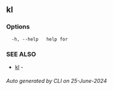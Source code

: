 ## kl 





### Options

```
  -h, --help   help for 
```

### SEE ALSO

* [kl](kl.md)  - 

###### Auto generated by  CLI on 25-June-2024

